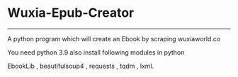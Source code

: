 # Wuxia-Epub-Creator
-------------------------------------------------------------------------------
A python program which will create an Ebook by scraping wuxiaworld.co  


You need python 3.9
also install following modules in python

EbookLib ,
beautifulsoup4 ,
requests ,
tqdm ,
lxml.

